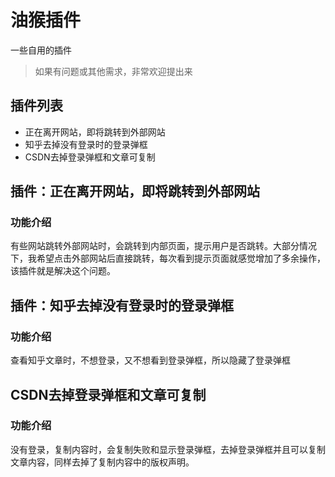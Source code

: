 # 油猴插件

一些自用的插件

> 如果有问题或其他需求，非常欢迎提出来

## 插件列表

- 正在离开网站，即将跳转到外部网站
- 知乎去掉没有登录时的登录弹框
- CSDN去掉登录弹框和文章可复制

## 插件：正在离开网站，即将跳转到外部网站

### 功能介绍

有些网站跳转外部网站时，会跳转到内部页面，提示用户是否跳转。大部分情况下，我希望点击外部网站后直接跳转，每次看到提示页面就感觉增加了多余操作，该插件就是解决这个问题。

## 插件：知乎去掉没有登录时的登录弹框

### 功能介绍

查看知乎文章时，不想登录，又不想看到登录弹框，所以隐藏了登录弹框

## CSDN去掉登录弹框和文章可复制

### 功能介绍

没有登录，复制内容时，会复制失败和显示登录弹框，去掉登录弹框并且可以复制文章内容，同样去掉了复制内容中的版权声明。
